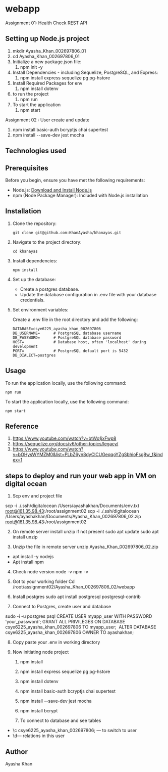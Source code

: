 # webapp

Assignment 01: Health Check REST API

## Setting up Node.js project

1. mkdir Ayasha_Khan_002697806_01
2. cd Ayasha_Khan_002697806_01
3. Initialize a new package.json file: 
   1. npm init -y
4. Install Dependencies - including Sequelize, PostgreSQL, and Express: 
   1. npm install express sequelize pg pg-hstore
5. Install Required Packages for env
   1. npm install dotenv
6. to run the project
   1. npm run
7. To start the application
   1. npm start


Assignment 02 : User create and update

1. npm install basic-auth bcryptjs chai supertest
2. npm install --save-dev jest mocha


## Technologies used

## Prerequisites

Before you begin, ensure you have met the following requirements:

- Node.js: [Download and Install Node.js](https://nodejs.org/)
- npm (Node Package Manager): Included with Node.js installation
  
## Installation

1. Clone the repository:

    ```
    git clone git@github.com:KhanAyasha/khanayas.git
    ```

2. Navigate to the project directory:

    ```
    cd khanayas
    ```

3. Install dependencies:

    ```
    npm install
    ```

4. Set up the database:

    - Create a postgres database.
    - Update the database configuration in .env file with your database credentials.


5. Set environment variables:

    Create a .env file in the root directory and add the following:

    ```env
    DATABASE=csye6225_ayasha_khan_002697806              
    DB_USERNAME=      # PostgreSQL database username
    DB_PASSWORD=      # PostgreSQL database password
    HOST=             # Database host, often 'localhost' during development
    PORT=             # PostgreSQL default port is 5432
    DB_DIALECT=postgres
    ```
    

## Usage

To run the application locally, use the following command:

```
npm run 
```

To start the application locally, use the following command:

```
npm start 
```
## Reference 
1. https://www.youtube.com/watch?v=btWo1jxFwp8
2. https://sequelize.org/docs/v6/other-topics/legacy/
3. https://www.youtube.com/watch?v=bOHysWYMZM0&list=PLbZ6yn8dyClCUGeqqoYZgSbhioFsg8w_f&index=1

## steps to deploy and run your web app in VM on digital ocean

1. Scp env and project file

scp -i ./.ssh/digitalocean /Users/ayashakhan/Documents/env.txt root@161.35.98.43:/root/assignment02
scp -i ./.ssh/digitalocean /Users/ayashakhan/Documents/Ayasha_Khan_002697806_02.zip root@161.35.98.43:/root/assignment02


2. On remote server install unzip if not present
sudo apt update
sudo apt install unzip

3. Unzip the file in remote server
unzip Ayasha_Khan_002697806_02.zip 

* apt install -y nodejs
* Apt install npm

4. Check node version
node -v
npm -v

5. Got to your working folder
Cd /root/assignment02/Ayasha_Khan_002697806_02/webapp

6. Install postgres
sudo apt install postgresql postgresql-contrib


7. Connect to Postgres, create user and database

sudo -i -u postgres
psql
CREATE USER myapp_user WITH PASSWORD 'your_password';
GRANT ALL PRIVILEGES ON DATABASE csye6225_ayasha_khan_002697806 TO myapp_user;
 ALTER DATABASE csye6225_ayasha_khan_002697806 OWNER TO ayashakhan;


8. Copy paste your .env  in working directory


9. Now initiating node project
    1. npm install
    2. npm install express sequelize pg pg-hstore
    3. npm install dotenv
    4. npm install basic-auth bcryptjs chai supertest
    5. npm install --save-dev jest mocha
    6. npm install bcrypt
    

    7.  To connect to database and see tables
* \c csye6225_ayasha_khan_002697806; — to switch to user 
* \d— relations in this user


## Author

Ayasha Khan
